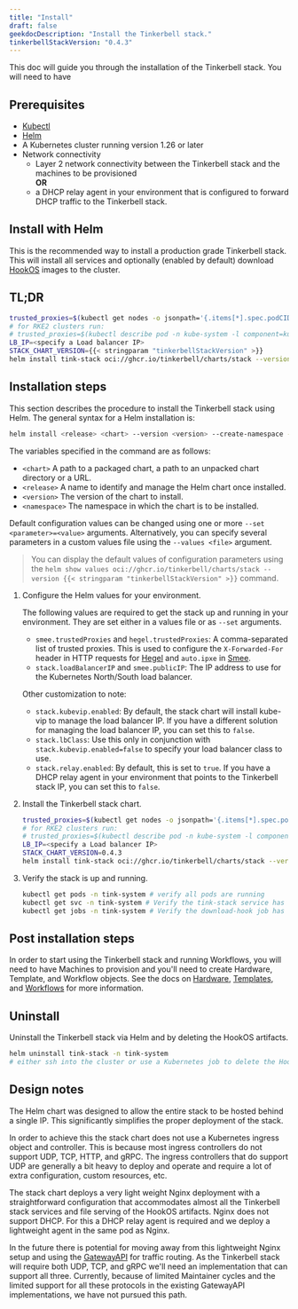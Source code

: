 ```yaml
---
title: "Install"
draft: false
geekdocDescription: "Install the Tinkerbell stack."
tinkerbellStackVersion: "0.4.3"
---
```


This doc will guide you through the installation of the Tinkerbell stack. You will need to have

## Prerequisites

- [Kubectl](https://kubernetes.io/docs/tasks/tools/install-kubectl/)
- [Helm](https://helm.sh/docs/intro/install/)
- A Kubernetes cluster running version 1.26 or later
- Network connectivity
  - Layer 2 network connectivity between the Tinkerbell stack and the machines to be provisioned  
  **OR**
  - a DHCP relay agent in your environment that is configured to forward DHCP traffic to the Tinkerbell stack.

## Install with Helm

This is the recommended way to install a production grade Tinkerbell stack. This will install all services and optionally (enabled by default) download [HookOS](https://github.com/tinkerbell/hook) images to the cluster.

## TL;DR

```bash
trusted_proxies=$(kubectl get nodes -o jsonpath='{.items[*].spec.podCIDR}' | tr ' ' ',')
# for RKE2 clusters run: 
# trusted_proxies=$(kubectl describe pod -n kube-system -l component=kube-controller-manager | grep "cluster-cidr" | xargs | cut -d"=" -f2)
LB_IP=<specify a Load balancer IP>
STACK_CHART_VERSION={{< stringparam "tinkerbellStackVersion" >}}
helm install tink-stack oci://ghcr.io/tinkerbell/charts/stack --version "$STACK_CHART_VERSION" --create-namespace --namespace tink-system --wait --set "smee.trustedProxies={${trusted_proxies}}" --set "hegel.trustedProxies={${trusted_proxies}}" --set "stack.loadBalancerIP=$LB_IP" --set "smee.publicIP=$LB_IP"
```

## Installation steps

This section describes the procedure to install the Tinkerbell stack using Helm. The general syntax for a Helm installation is:

```bash
helm install <release> <chart> --version <version> --create-namespace --namespace <namespace> --wait [--set <other_parameters>]
```

The variables specified in the command are as follows:

- `<chart>` A path to a packaged chart, a path to an unpacked chart directory or a URL.
- `<release>` A name to identify and manage the Helm chart once installed.
- `<version>` The version of the chart to install.
- `<namespace>` The namespace in which the chart is to be installed.

Default configuration values can be changed using one or more `--set <parameter>=<value>` arguments. Alternatively, you can specify several parameters in a custom values file using the `--values <file>` argument.

> You can display the default values of configuration parameters using the `helm show values oci://ghcr.io/tinkerbell/charts/stack --version {{< stringparam "tinkerbellStackVersion" >}}` command.

1. Configure the Helm values for your environment.

   The following values are required to get the stack up and running in your environment. They are set either in a values file or as `--set` arguments.

   - `smee.trustedProxies` and `hegel.trustedProxies`: A comma-separated list of trusted proxies. This is used to configure the `X-Forwarded-For` header in HTTP requests for [Hegel] and `auto.ipxe` in [Smee].
   - `stack.loadBalancerIP` and `smee.publicIP`: The IP address to use for the Kubernetes North/South load balancer.

   Other customization to note:

   - `stack.kubevip.enabled`: By default, the stack chart will install kube-vip to manage the load balancer IP. If you have a different solution for managing the load balancer IP, you can set this to `false`.
   - `stack.lbClass`: Use this only in conjunction with `stack.kubevip.enabled=false` to specify your load balancer class to use.
   - `stack.relay.enabled`: By default, this is set to `true`. If you have a DHCP relay agent in your environment that points to the Tinkerbell stack IP, you can set this to `false`.

1. Install the Tinkerbell stack chart.

   ```bash
   trusted_proxies=$(kubectl get nodes -o jsonpath='{.items[*].spec.podCIDR}' | tr ' ' ',')
   # for RKE2 clusters run: 
   # trusted_proxies=$(kubectl describe pod -n kube-system -l component=kube-controller-manager | grep "cluster-cidr" | xargs | cut -d"=" -f2)
   LB_IP=<specify a Load balancer IP>
   STACK_CHART_VERSION=0.4.3
   helm install tink-stack oci://ghcr.io/tinkerbell/charts/stack --version "$STACK_CHART_VERSION" --create-namespace --namespace tink-system --wait --set "smee.trustedProxies={${trusted_proxies}}" --set "hegel.trustedProxies={${trusted_proxies}}" --set "stack.loadBalancerIP=$LB_IP" --set "smee.publicIP=$LB_IP"
   ```

1. Verify the stack is up and running.

   ```bash
   kubectl get pods -n tink-system # verify all pods are running
   kubectl get svc -n tink-system # Verify the tink-stack service has the IP you specified with $LB_IP under the EXTERNAL-IP column
   kubectl get jobs -n tink-system # Verify the download-hook job has completed
   ```

## Post installation steps

In order to start using the Tinkerbell stack and running Workflows, you will need to have Machines to provision and you'll need to create Hardware, Template, and Workflow objects.
See the docs on [Hardware], [Templates], and [Workflows] for more information.

## Uninstall

Uninstall the Tinkerbell stack via Helm and by deleting the HookOS artifacts.

```bash
helm uninstall tink-stack -n tink-system
# either ssh into the cluster or use a Kubernetes job to delete the HookOS artifacts. By default the will live on the host at /opt/hook. See `stack.hook.downloadsDest`.
```

## Design notes

The Helm chart was designed to allow the entire stack to be hosted behind a single IP. This significantly simplifies the proper deployment of the stack.

In order to achieve this the stack chart does not use a Kubernetes ingress object and controller. This is because most ingress controllers do not support UDP, TCP, HTTP, and gRPC. The ingress controllers that do support UDP are generally a bit heavy to deploy and operate and require a lot of extra configuration, custom resources, etc.

The stack chart deploys a very light weight Nginx deployment with a straightforward configuration that accommodates almost all the Tinkerbell stack services and file serving of the HookOS artifacts. Nginx does not support DHCP. For this a DHCP relay agent is required and we deploy a lightweight agent in the same pod as Nginx.

In the future there is potential for moving away from this lightweight Nginx setup and using the [GatewayAPI] for traffic routing. As the Tinkerbell stack will require both UDP, TCP, and gRPC we'll need an implementation that can support all three. Currently, because of limited Maintainer cycles and the limited support for all these protocols in the existing GatewayAPI implementations, we have not pursued this path.

[GatewayAPI]: <https://kubernetes.io/docs/concepts/services-networking/gateway/>
[Hegel]: /docs/services/hegel
[Smee]: /docs/services/smee
[Hardware]: /docs/concepts/hardware
[Templates]: /docs/concepts/templates
[Workflows]: /docs/concepts/workflows
